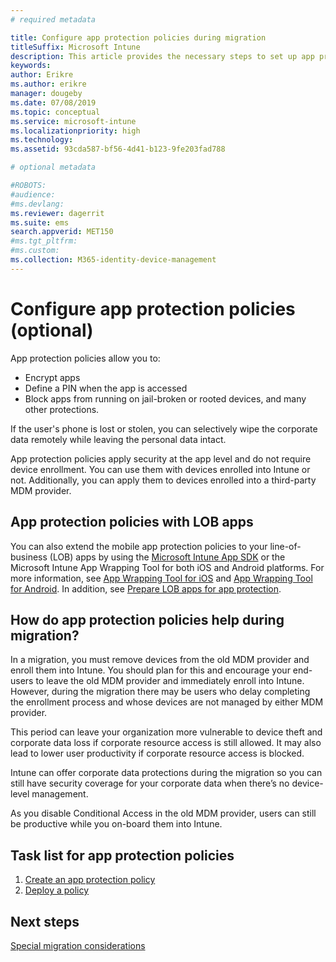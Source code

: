 ```yaml
---
# required metadata

title: Configure app protection policies during migration
titleSuffix: Microsoft Intune
description: This article provides the necessary steps to set up app protection policies during a Microsoft Intune migration.
keywords:
author: Erikre
ms.author: erikre
manager: dougeby
ms.date: 07/08/2019
ms.topic: conceptual
ms.service: microsoft-intune
ms.localizationpriority: high
ms.technology:
ms.assetid: 93cda587-bf56-4d41-b123-9fe203fad788

# optional metadata

#ROBOTS:
#audience:
#ms.devlang:
ms.reviewer: dagerrit
ms.suite: ems
search.appverid: MET150
#ms.tgt_pltfrm:
#ms.custom:
ms.collection: M365-identity-device-management
---
```


# Configure app protection policies (optional)


App protection policies allow you to:
* Encrypt apps
* Define a PIN when the app is accessed
* Block apps from running on jail-broken or rooted devices, and many other protections.

If the user's phone is lost or stolen, you can selectively wipe the corporate data remotely while leaving the personal data intact.

App protection policies apply security at the app level and do not require device enrollment. You can use them with devices enrolled into Intune or not. Additionally, you can apply them to devices enrolled into a third-party MDM provider.

## App protection policies with LOB apps

You can also extend the mobile app protection policies to your line-of-business (LOB) apps by using the [Microsoft Intune App SDK](../developer/app-sdk-get-started.md) or the Microsoft Intune App Wrapping Tool for both iOS and Android platforms. For more information, see [App Wrapping Tool for iOS](../developer/app-wrapper-prepare-ios.md) and [App Wrapping Tool for Android](./../developer/app-wrapper-prepare-android.md). In addition, see [Prepare LOB apps for app protection](../developer/apps-prepare-mobile-application-management.md).

## How do app protection policies help during migration?

In a migration, you must remove devices from the old MDM provider and enroll them into Intune. You should plan for this and encourage your end-users to leave the old MDM provider and immediately enroll into Intune. However, during the migration there may be users who delay completing the enrollment process and whose devices are not managed by either MDM provider.

This period can leave your organization more vulnerable to device theft and corporate data loss if corporate resource access is still allowed. It may also lead to lower user productivity if corporate resource access is blocked.

Intune can offer corporate data protections during the migration so you can still have security coverage for your corporate data when there’s no device-level management.

As you disable Conditional Access in the old MDM provider, users can still be productive while you on-board them into Intune.

## Task list for app protection policies

1. [Create an app protection policy](../apps/app-protection-policies.md#create-an-app-protection-policy)
2. [Deploy a policy](../apps/app-protection-policies.md#deploy-a-policy-to-users)


## Next steps

[Special migration considerations](migration-guide-considerations.md)
